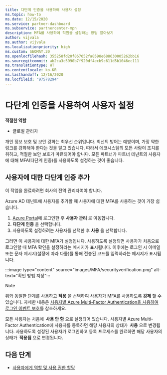 ```yaml
---
title: 다단계 인증을 사용하여 사용자 설정
ms.topic: how-to
ms.date: 12/15/2020
ms.service: partner-dashboard
ms.subservice: partnercenter-mpn
description: MFA를 사용하여 직원을 설정하는 방법 알아보기
author: vijvala
ms.author: vijvala
ms.localizationpriority: high
ms.custom: SEOMAY.20
ms.openlocfilehash: 355258fd20f867052fa8598e688630005262bb16
ms.sourcegitcommit: ab2ca3c5990b7f920df4ecb9c611d5b1046ec111
ms.translationtype: HT
ms.contentlocale: ko-KR
ms.lasthandoff: 12/16/2020
ms.locfileid: "97578294"
---
```

# <a name="set-up-your-users-with-multi-factor-authentication"></a>다단계 인증을 사용하여 사용자 설정

**적절한 역할**

- 글로벌 관리자

개인 정보 보호 및 보안 강화는 최우선 순위입니다. 최선의 방어는 예방이며, 가장 약한 링크를 강화해야 한다는 것을 알고 있습니다. 따라서 에코시스템의 모든 사람이 조치를 취하고, 적절한 보안 보호가 마련되어야 합니다. 모든 파트너가 파트너 테넌트의 사용자에 대해 MFA(다단계 인증)를 사용하도록 설정하는 것이 좋습니다. 

## <a name="add-multi-factor-authentication-for-your-users"></a>사용자에 대한 다단계 인증 추가

이 작업을 완료하려면 회사의 전역 관리자여야 합니다.

Azure AD 테넌트에 사용자를 추가할 때 사용자에 대한 MFA를 사용하는 것이 가장 쉽습니다.

1. [Azure Portal](https://portal.azure.com)에 로그인한 후 **사용자 관리** 로 이동합니다.
1. **다단계 인증** 을 선택합니다.
1. 사용하도록 설정하려는 사용자를 선택한 후 **사용** 을 선택합니다.

그러면 이 사용자에 대한 MFA가 설정됩니다. 사용하도록 설정되면 사용자가 처음으로 로그인할 때 MFA 확인을 설정하라는 메시지가 표시됩니다. 이후에는 로그인 시 이메일 또는 문자 메시지(설정에 따라 다름)를 통해 전송된 코드를 입력하라는 메시지가 표시됩니다.  

:::image type="content" source="images/MFA/securityverification.png" alt-text="확인 방법 지정":::

>[!NOTE]
>위와 동일한 단계를 사용하고 **적용** 을 선택하여 사용자가 MFA를 사용하도록 **강제** 할 수 있습니다. 자세한 내용은 [사용자별 Azure Multi-Factor Authentication을 사용하여 로그인 이벤트 보호](https://docs.microsoft.com/azure/active-directory/authentication/howto-mfa-userstates)를 참조하세요. 

모든 사용자는 처음에  **사용 안 함** 으로 설정되어 있습니다. 사용자별 Azure Multi-Factor Authentication에 사용자를 등록하면 해당 사용자의 상태가  **사용** 으로 변경됩니다. 사용하도록 설정된 사용자가 로그인하고 등록 프로세스를 완료하면 해당 사용자의 상태가  **적용됨** 으로 변경됩니다. 

## <a name="next-steps"></a>다음 단계

- [사용자에게 역할 및 사용 권한 할당](permissions-overview.md)

